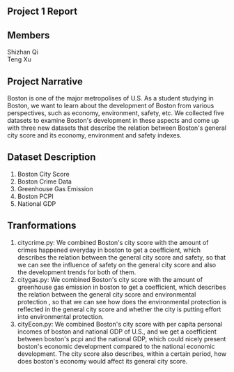Project 1 Report
---
Members 
---
Shizhan Qi\
Teng Xu

Project Narrative
---
Boston is one of the major metropolises of U.S. As a student studying in Boston, we want to learn about the development of Boston from various perspectives, such as economy, environment, safety, etc.
We collected five datasets to examine Boston's development in these aspects and come up with three new datasets that describe the relation between Boston's general city score and its economy, environment and safety indexes.


Dataset Description
---
1. Boston City Score
2. Boston Crime Data 
3. Greenhouse Gas Emission 
4. Boston PCPI
5. National GDP 


Tranformations 
---
1. citycrime.py: We combined Boston's city score with the amount of crimes happened everyday in boston to get a coefficient, which describes the relation between the general city score and safety, so that we can see the influence of safety on the general city score and also the development trends for both of them.
2. citygas.py: We combined Boston's city score with the amount of greenhouse gas emission in boston to get a coefficient, which describes the relation between the general city score and environmental protection , so that we can see how does the environmental protection is reflected in the general city score and whether the city is putting effort into environmental protection.
3. cityEcon.py: We combined Boston's city score with per capita personal incomes of boston and national GDP of U.S., and we get a coefficient between boston's pcpi and the national GDP, which could nicely present boston's economic development compared to the national economic development. The city score also describes, within a certain period, how does boston's economy would affect its general city score.

